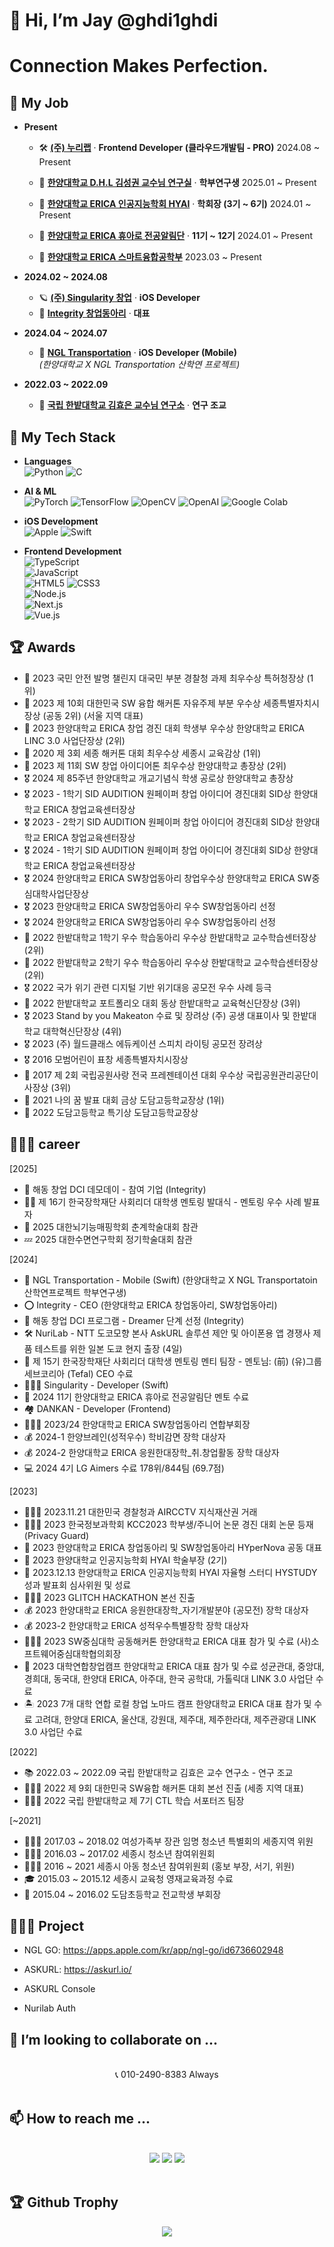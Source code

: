 # 👋 Hi, I’m Jay @ghdi1ghdi  

# Connection Makes Perfection.

## 💼 My Job
- **Present**
  - 🛠️ [**(주) 누리랩**](https://www.nurilab.com/kr/index.html) · **Frontend Developer (클라우드개발팀 - PRO)** 2024.08 ~ Present

  - 🔬 [**한양대학교 D.H.L 김성권 교수님 연구실**](https://dhl.hanyang.ac.kr/main/main.html) · **학부연구생** 2025.01 ~ Present

  - 🤖 [**한양대학교 ERICA 인공지능학회 HYAI**](https://www.instagram.com/hanyang.ai/) · **학회장 (3기 ~ 6기)** 2024.01 ~ Present

  - 📣 [**한양대학교 ERICA 휴아로 전공알림단**](https://www.instagram.com/hyuaro_erica?igsh=MWpyaGdrMnQ2bGIx) · **11기 ~ 12기** 2024.01 ~ Present

  - 🏫 [**한양대학교 ERICA 스마트융합공학부**](https://sce.hanyang.ac.kr/) 2023.03 ~ Present

- **2024.02 ~ 2024.08**
  - 🪐 [**(주) Singularity 창업**](https://www.instagram.com/singularity.corp?igsh=b2l6bTZmam03ejYz) · **iOS Developer**
  - 🌱 **[Integrity 창업동아리](https://eec.hanyang.ac.kr/front/ko/support/club/club/read?id=dB1c0EVlT2O0eTKWldY7UQ&dataPerPage=12&grpIdList=b57TqDu3Tc2qdMQh4ioL8w&page=7&showNow=true&sort=UPDATED_AT_DESC&stateList=PERMIT)** · **대표**

- **2024.04 ~ 2024.07**
  - 🚛 [**NGL Transportation**](https://ngltrans.com/) · **iOS Developer (Mobile)**  
  *(한양대학교 X NGL Transportation 산학연 프로젝트)* 

- **2022.03 ~ 2022.09**
  - 📔 [**국립 한밭대학교 김효은 교수님 연구소**](https://sites.google.com/view/hyoeunclairekim/home?authuser=0) · **연구 조교** 
  
## 👀 My Tech Stack
- **Languages**  
![Python](https://img.shields.io/badge/Python-3776AB?style=flat&logo=Python&logoColor=white)
![C](https://img.shields.io/badge/C-00599C?style=flat&logo=C&logoColor=white)

- **AI & ML**  
![PyTorch](https://img.shields.io/badge/PyTorch-EE4C2C?style=flat&logo=PyTorch&logoColor=white)
![TensorFlow](https://img.shields.io/badge/TensorFlow-FF6F00?style=flat&logo=TensorFlow&logoColor=white)
![OpenCV](https://img.shields.io/badge/OpenCV-5C3EE8?style=flat&logo=OpenCV&logoColor=white)
![OpenAI](https://img.shields.io/badge/OpenAI-412991?style=flat&logo=OpenAI&logoColor=white)
![Google Colab](https://img.shields.io/badge/Google%20Colab-F9AB00?style=flat&logo=Google%20Colab&logoColor=white)

- **iOS Development**  
![Apple](https://img.shields.io/badge/Apple-000000?style=flat&logo=Apple&logoColor=white)
![Swift](https://img.shields.io/badge/Swift-F05138?style=flat&logo=Swift&logoColor=white)

- **Frontend Development**  
![TypeScript](https://img.shields.io/badge/TypeScript-3178c6?style=flat&logo=TypeScript&logoColor=white)  
![JavaScript](https://img.shields.io/badge/JavaScript-F7DF1E?style=flat&logo=JavaScript&logoColor=white)  
![HTML5](https://img.shields.io/badge/HTML5-E34F26?style=flat&logo=HTML5&logoColor=white)
![CSS3](https://img.shields.io/badge/CSS3-1572B6?style=flat&logo=CSS3&logoColor=white)  
![Node.js](https://img.shields.io/badge/Node.js-339933?style=flat&logo=Node.js&logoColor=white)  
![Next.js](https://img.shields.io/badge/Next.js-000000?style=flat&logo=Next.js&logoColor=white)  
![Vue.js](https://img.shields.io/badge/Vue.js-01c180?style=flat&logo=Vue.js&logoColor=white)

## 🏆 Awards

- 🥇 2023 국민 안전 발명 챌린지 대국민 부분 경찰청 과제 최우수상 특허청장상 (1위)
- 🥈 2023 제 10회 대한민국 SW 융합 해커톤 자유주제 부분 우수상 세종특별자치시장상 (공동 2위) (서울 지역 대표)
- 🥈 2023 한양대학교 ERICA 창업 경진 대회 학생부 우수상 한양대학교 ERICA LINC 3.0 사업단장상 (2위)
- 🥇 2020 제 3회 세종 해커톤 대회 최우수상 세종시 교육감상 (1위)
- 🥈 2023 제 11회 SW 창업 아이디어톤 최우수상 한양대학교 총장상 (2위)
- 🎖️ 2024 제 85주년 한양대학교 개교기념식 학생 공로상 한양대학교 총장상
- 🎖️ 2023 - 1학기 SID AUDITION 원페이퍼 창업 아이디어 경진대회 SID상 한양대학교 ERICA 창업교육센터장상
- 🎖️ 2023 - 2학기 SID AUDITION 원페이퍼 창업 아이디어 경진대회 SID상 한양대학교 ERICA 창업교육센터장상
- 🎖️ 2024 - 1학기 SID AUDITION 원페이퍼 창업 아이디어 경진대회 SID상 한양대학교 ERICA 창업교육센터장상
- 🎖️ 2024 한양대학교 ERICA SW창업동아리 창업우수상 한양대학교 ERICA SW중심대학사업단장상
- 🎖️ 2023 한양대학교 ERICA SW창업동아리 우수 SW창업동아리 선정
- 🎖️ 2024 한양대학교 ERICA SW창업동아리 우수 SW창업동아리 선정
- 🥈 2022 한밭대학교 1학기 우수 학습동아리 우수상 한밭대학교 교수학습센터장상 (2위)
- 🥈 2022 한밭대학교 2학기 우수 학습동아리 우수상 한밭대학교 교수학습센터장상 (2위) 
- 🎖️ 2022 국가 위기 관련 디지털 기반 위기대응 공모전 우수 사례 등극
- 🥉 2022 한밭대학교 포트폴리오 대회 동상 한밭대학교 교육혁신단장상 (3위)
- 🎖 2023 Stand by you Makeaton 수료 및 장려상 (주) 공생 대표이사 및 한밭대학교 대학혁신단장상 (4위)
- 🎖️ 2023 (주) 월드클래스 에듀케이션 스피치 라이팅 공모전 장려상
- 🎖 2016 모범어린이 표창 세종특별자치시장상
- 🥉 2017 제 2회 국립공원사랑 전국 프레젠테이션 대회 우수상 국립공원관리공단이사장상 (3위)
- 🥇 2021 나의 꿈 발표 대회 금상 도담고등학교장상 (1위)
- 🥇 2022 도담고등학교 특기상 도담고등학교장상


## 🧑🏻‍💻 career

[2025]
- 🏢 해동 창업 DCI 데모데이 - 참여 기업 (Integrity)
- 💁🏻 제 16기 한국장학재단 사회리더 대학생 멘토링 발대식 - 멘토링 우수 사례 발표자
- 🧠 2025 대한뇌기능매핑학회 춘계학술대회 참관
- 💤 2025 대한수면연구학회 정기학술대회 참관

[2024]
- 🚛 NGL Transportation - Mobile (Swift) (한양대학교 X NGL Transportatoin 산학연프로젝트 학부연구생) 
- ⭕️ Integrity - CEO (한양대학교 ERICA 창업동아리, SW창업동아리)
- 🏢 해동 창업 DCI 프로그램 - Dreamer 단계 선정 (Integrity)
- 🛠️ NuriLab - NTT 도코모향 본사 AskURL 솔루션 제안 및 아이폰용 앱 경쟁사 제품 테스트를 위한 일본 도쿄 현지 출장 (4일)
- 🍳 제 15기 한국장학재단 사회리더 대학생 멘토링 멘티 팀장 - 멘토님: (前) (유)그룹세브코리아 (Tefal) CEO 수료
- 🧑🏻‍💻 Singularity - Developer (Swift)
- 📣 2024 11기 한양대학교 ERICA 휴아로 전공알림단 멘토 수료
- 🏘️ DANKAN - Developer (Frontend)
- 🧑🏻‍💻 2023/24 한양대학교 ERICA SW창업동아리 연합부회장
- 💰 2024-1 한양브레인(성적우수) 학비감면 장학 대상자
- 💰 2024-2 한양대학교 ERICA 응원한대장학_취.창업활동 장학 대상자
- 💻 2024 4기 LG Aimers 수료 178위/844팀 (69.7점)

[2023]
- 👮🏻‍♀ 2023.11.21 대한민국 경찰청과 AIRCCTV 지식재산권 거래
- 🧑🏻‍💻 2023 한국정보과학회 KCC2023 학부생/주니어 논문 경진 대회 논문 등재 (Privacy Guard)
- 🏢 2023 한양대학교 ERICA 창업동아리 및 SW창업동아리 HYperNova 공동 대표
- 🤖 2023 한양대학교 인공지능학회 HYAI 학술부장 (2기)
- 🤖 2023.12.13 한양대학교 ERICA 인공지능학회 HYAI 자율형 스터디 HYSTUDY 성과 발표회 심사위원 및 성료
- 🧑🏻‍💻 2023 GLITCH HACKATHON 본선 진출
- 💰 2023 한양대학교 ERICA 응원한대장학_자기개발분야 (공모전) 장학 대상자
- 💰 2023-2 한양대학교 ERICA 성적우수특별장학 장학 대상자
- 🧑🏻‍💻 2023 SW중심대학 공동해커톤 한양대학교 ERICA 대표 참가 및 수료 (사)소프트웨어중심대학협의회장
- 🏢 2023 대학연합창업캠프 한양대학교 ERICA 대표 참가 및 수료 성균관대, 중앙대, 경희대, 동국대, 한양대 ERICA, 아주대, 한국 공학대, 가톨릭대 LINK 3.0 사업단 수료
- 🏝️ 2023 7개 대학 연합 로컬 창업 노마드 캠프 한양대학교 ERICA 대표 참가 및 수료 고려대, 한양대 ERICA, 울산대, 강원대, 제주대, 제주한라대, 제주관광대 LINK 3.0 사업단 수료

[2022]
- 📚 2022.03 ~ 2022.09 국립 한밭대학교 김효은 교수 연구소 - 연구 조교
- 🧑🏻‍💻 2022 제 9회 대한민국 SW융합 해커톤 대회 본선 진출 (세종 지역 대표)
- 🙋🏻‍♂️ 2022 국립 한밭대학교 제 7기 CTL 학습 서포터즈 팀장

[~2021]
- 🙋🏻‍♂️ 2017.03 ~ 2018.02 여성가족부 장관 임명 청소년 특별회의 세종지역 위원
- 🙋🏻‍♂️ 2016.03 ~ 2017.02 세종시 청소년 참여위원회
- 🙋🏻‍♂️ 2016 ~ 2021 세종시 아동 청소년 참여위원회 (홍보 부장, 서기, 위원)
- 🎓 2015.03 ~ 2015.12 세종시 교육청 영재교육과정 수료
- 🏫 2015.04 ~ 2016.02 도담초등학교 전교학생 부회장


## 👩🏻‍💻 Project
- NGL GO: https://apps.apple.com/kr/app/ngl-go/id6736602948
- ASKURL: https://askurl.io/

- ASKURL Console
- Nurilab Auth



## 💞️ I’m looking to collaborate on ...
<div align= "center">
 <br> 📞 010-2490-8383 Always
</div>
<br>

## 📫 How to reach me ... 
<br> 
<div align= "center">
  <a href="https://instagram.com/22_jung_ho?igshid=NGExMmI2YTkyZg==" target="_blank"><img src="https://img.shields.io/badge/INSTAGRAM-E4405F?style=flat&logo=Instagram&logoColor=white"></a>
<!--   <a href="https://mail.google.com/mail/?view=cm&amp;fs=1&amp;to=jeongho.l@ngltrans.net" target="_blank"><img src="https://img.shields.io/badge/jeongho.l@ngltrans.net-EA4335?style=flat&logo=Gmail&logoColor=white"></a> -->
  <a href="https://mail.google.com/mail/?view=cm&amp;fs=1&amp;to=jhlee@nurilab.com" target="_blank"><img src="https://img.shields.io/badge/jhlee@nurilab.com-EA4335?style=flat&logo=Gmail&logoColor=white"></a>
  <a href="https://mail.google.com/mail/?view=cm&amp;fs=1&amp;to=ghdi1ghdi@hanyang.ac.kr" target="_blank"><img src="https://img.shields.io/badge/ghdi1ghdi@hanyang.ac.kr-EA4335?style=flat&logo=Gmail&logoColor=white"></a>
<!--   <a href="https://mail.google.com/mail/?view=cm&amp;fs=1&amp;to=jeongho.lee@hypernote.co.kr" target="_blank"><img src="https://img.shields.io/badge/jeongho.lee@hypernote.co.kr-EA4335?style=flat&logo=Gmail&logoColor=white"></a> -->
  <br>
<!--   <a href="https://mail.google.com/mail/?view=cm&amp;fs=1&amp;to=jay@integrity.ne.kr" target="_blank"><img src="https://img.shields.io/badge/jay@integrity.ne.kr-EA4335?style=flat&logo=Gmail&logoColor=white"></a> -->
</div>
<br>

## 🏆 Github Trophy
  <p align="center">
<a href="s">
  <img src ="https://github-profile-trophy.vercel.app/?username=ghdi1ghdi&theme=flat&column=3">
</a>
  </p>
<!---
ghdi1ghdi/ghdi1ghdi is a ✨ special ✨ repository because its `README.md` (this file) appears on your GitHub profile.
You can click the Preview link to take a look at your changes.
--->

